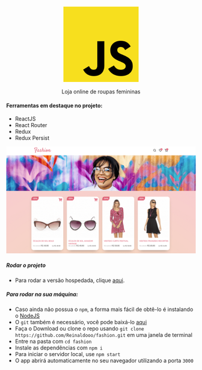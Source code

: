 <p  align="center">
<img  height="200px"  src="./docs/js.svg">
</p>

<p  align="center">
Loja online de roupas femininas
</p>

#### Ferramentas em destaque no projeto:

* ReactJS
* React Router
* Redux
* Redux Persist

![Example](/docs/Example.png)

##### Rodar o projeto

* Para rodar a versão hospedada, clique [aqui](https://fashion-reinaldo.netlify.app/).

##### Para rodar na sua máquina:

* Caso ainda não possua o `npm`, a forma mais fácil de obtê-lo é instalando o [NodeJS](https://nodejs.org/en/download/)
* O `git` também é necessário, você pode baixá-lo [aqui](https://git-scm.com/)
* Faça o Download ou clone o repo usando `git clone https://github.com/Reinaldooo/fashion.git` em uma janela de terminal
* Entre na pasta com `cd fashion`
* Instale as dependências com `npm i`
* Para iniciar o servidor local, use `npm start`
* O app abrirá automaticamente no seu navegador utilizando a porta `3000`